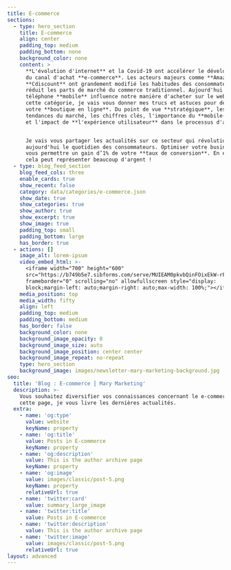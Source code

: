 ```yaml
---
title: E-commerce
sections:
  - type: hero_section
    title: E-commerce
    align: center
    padding_top: medium
    padding_bottom: none
    background_color: none
    content: >
      **L'évolution d'internet** et la Covid-19 ont accélérer le développement
      du canal d'achat **e-commerce**. Les acteurs majeurs comme **Amazon** ou
      **Cdiscount** ont grandement modifié les habitudes des consommateurs et
      réduit les parts de marché du commerce traditionnel. Aujourd'hui notre
      téléphone **mobile** influence notre manière d'acheter sur le web. Dans
      cette catégorie, je vais vous donner mes trucs et astuces pour développer
      votre **boutique en ligne**. Du point de vue **stratégique**, les
      tendances du marché, les chiffres clés, l'importance du **mobile-first**
      et l'impact de **l'expérience utilisateur** dans le processus d'achat.


      Je vais vous partager les actualités sur ce secteur qui révolutionne
      aujourd'hui le quotidien des consommateurs. Optimiser votre business peut
      vous permettre un gain d’1% de votre **taux de conversion**. En e-commerce
      cela peut représenter beaucoup d'argent !
  - type: blog_feed_section
    blog_feed_cols: three
    enable_cards: true
    show_recent: false
    category: data/categories/e-commerce.json
    show_date: true
    show_categories: true
    show_author: true
    show_excerpt: true
    show_image: true
    padding_top: small
    padding_bottom: large
    has_border: true
  - actions: []
    image_alt: lorem-ipsum
    video_embed_html: >-
      <iframe width="700" height="600"
      src="https://b749b5e7.sibforms.com/serve/MUIEAM0pkvbQinFOixEkW-rF_LkKDOef_kUfJGtk7R9-UfYGPAJ_DiiVnVBksDThZYDqnmeVL4MnotsgclA_AehybCmA3NKcWHLbbvdkKvG0n34T7OuHuIsL2dj3-o197_s8hEpdP9x5L2dDoMQzA-iDTR8VKjJg43Ng3XjNLA8_kzDtFQqaWLGl0KlowvrzGYQ-eObrny3EASDU"
      frameborder="0" scrolling="no" allowfullscreen style="display:
      block;margin-left: auto;margin-right: auto;max-width: 100%;"></iframe>
    media_position: top
    media_width: fifty
    align: left
    padding_top: medium
    padding_bottom: medium
    has_border: false
    background_color: none
    background_image_opacity: 0
    background_image_size: auto
    background_image_position: center center
    background_image_repeat: no-repeat
    type: hero_section
    background_image: images/newsletter-mary-marketing-background.jpg
seo:
  title: 'Blog : E-commerce ⎮ Mary Marketing'
  description: >-
    Vous souhaitez diversifier vos connaissances concernant le e-commerce ? Sur
    cette page, je vous livre les dernières actualités.
  extra:
    - name: 'og:type'
      value: website
      keyName: property
    - name: 'og:title'
      value: Posts in E-commerce
      keyName: property
    - name: 'og:description'
      value: This is the author archive page
      keyName: property
    - name: 'og:image'
      value: images/classic/post-5.png
      keyName: property
      relativeUrl: true
    - name: 'twitter:card'
      value: summary_large_image
    - name: 'twitter:title'
      value: Posts in E-commerce
    - name: 'twitter:description'
      value: This is the author archive page
    - name: 'twitter:image'
      value: images/classic/post-5.png
      relativeUrl: true
layout: advanced
---
```

